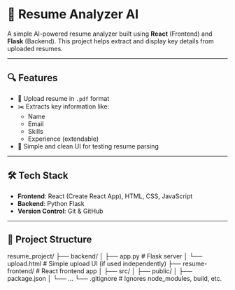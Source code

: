 # 🧠 Resume Analyzer AI

A simple AI-powered resume analyzer built using **React** (Frontend) and **Flask** (Backend). This project helps extract and display key details from uploaded resumes.

---

## 🔍 Features

- 📄 Upload resume in `.pdf` format  
- ✂️ Extracts key information like:
  - Name
  - Email
  - Skills
  - Experience (extendable)
- 🧪 Simple and clean UI for testing resume parsing

---

## 🛠️ Tech Stack

- **Frontend**: React (Create React App), HTML, CSS, JavaScript  
- **Backend**: Python Flask  
- **Version Control**: Git & GitHub

---

## 📁 Project Structure
resume_project/
├── backend/
│ ├── app.py # Flask server
│ └── upload.html # Simple upload UI (if used independently)
├── resume-frontend/ # React frontend app
│ ├── src/
│ ├── public/
│ ├── package.json
│ └── ...
└── .gitignore # Ignores node_modules, build, etc.

